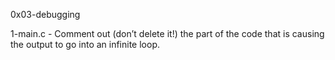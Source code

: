 0x03-debugging

1-main.c - Comment out (don’t delete it!) the part of the code that is causing the output to go into an infinite loop.
